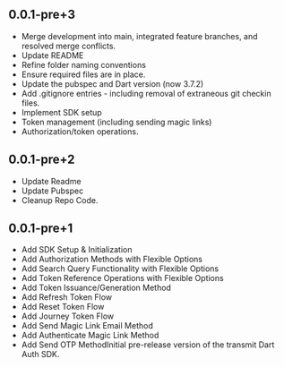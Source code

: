 
## 0.0.1-pre+3

- Merge development into main, integrated feature branches, and resolved merge conflicts.
- Update README
- Refine folder naming conventions
- Ensure required files are in place.
- Update the pubspec and Dart version (now 3.7.2)
- Add .gitignore entries - including removal of extraneous git checkin files.
- Implement SDK setup
- Token management (including sending magic links)
- Authorization/token operations.

## 0.0.1-pre+2

- Update Readme
- Update Pubspec
- Cleanup Repo Code.

## 0.0.1-pre+1

- Add SDK Setup & Initialization
- Add Authorization Methods with Flexible Options
- Add Search Query Functionality with Flexible Options
- Add Token Reference Operations with Flexible Options
- Add Token Issuance/Generation Method
- Add Refresh Token Flow
- Add Reset Token Flow
- Add Journey Token Flow
- Add Send Magic Link Email Method
- Add Authenticate Magic Link Method
- Add Send OTP MethodInitial pre-release version of the transmit Dart Auth SDK.

